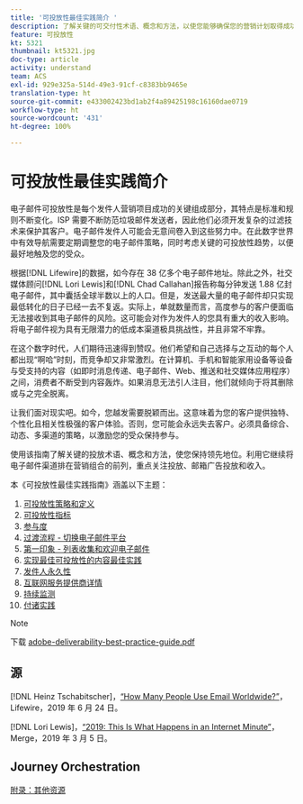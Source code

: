 ```yaml
---
title: '可投放性最佳实践简介 '
description: 了解关键的可交付性术语、概念和方法，以使您能够确保您的营销计划取得成功。
feature: 可投放性
kt: 5321
thumbnail: kt5321.jpg
doc-type: article
activity: understand
team: ACS
exl-id: 929e325a-514d-49e3-91cf-c8383bb9465e
translation-type: ht
source-git-commit: e433002423bd1ab2f4a89425198c16160dae0719
workflow-type: ht
source-wordcount: '431'
ht-degree: 100%

---
```


# 可投放性最佳实践简介

电子邮件可投放性是每个发件人营销项目成功的关键组成部分，其特点是标准和规则不断变化。ISP 需要不断防范垃圾邮件发送者，因此他们必须开发复杂的过滤技术来保护其客户。电子邮件发件人可能会无意间卷入到这些努力中。在此数字世界中有效导航需要定期调整您的电子邮件策略，同时考虑关键的可投放性趋势，以便最好地触及您的受众。

根据[!DNL Lifewire]的数据，如今存在 38 亿多个电子邮件地址。除此之外，社交媒体顾问[!DNL Lori Lewis]和[!DNL Chad Callahan]报告称每分钟发送 1.88 亿封电子邮件，其中囊括全球半数以上的人口。但是，发送最大量的电子邮件却只实现最低转化的日子已经一去不复返。实际上，单就数量而言，高度参与的客户便面临无法接收到其电子邮件的风险。这可能会对作为发件人的您具有重大的收入影响。将电子邮件视为具有无限潜力的低成本渠道极具挑战性，并且非常不牢靠。

在这个数字时代，人们期待迅速得到赞叹。他们希望和自己选择与之互动的每个人都出现“啊哈”时刻，而竞争却又非常激烈。在计算机、手机和智能家用设备等设备与受支持的内容（如即时消息传递、电子邮件、Web、推送和社交媒体应用程序）之间，消费者不断受到内容轰炸。如果消息无法引人注目，他们就倾向于将其删除或与之完全脱离。

让我们面对现实吧。如今，您越发需要脱颖而出。这意味着为您的客户提供独特、个性化且相关性极强的客户体验。否则，您可能会永远失去客户。必须具备综合、动态、多渠道的策略，以激励您的受众保持参与。

使用该指南了解关键的投放术语、概念和方法，使您保持领先地位。利用它继续将电子邮件渠道排在营销组合的前列，重点关注投放、邮箱广告投放和收入。

本《可投放性最佳实践指南》涵盖以下主题：

1. [可投放性策略和定义](/help/deliverability-strategy-and-definition.md)
2. [可投放性指标](/help/metrics/metrics-overview.md)
3. [参与度](/help/engagement.md)
4. [过渡流程 - 切换电子邮件平台](/help/transition-process/switching-email-platforms.md)
5. [第一印象 - 列表收集和欢迎电子邮件](/help/first-impressions/address-collection-and-list-growth.md)
6. [实现最佳可投放性的内容最佳实践](/help/content-best-practices-for-optimal-delivery.md)
7. [发件人永久性](/help/sender-permanence.md)
8. [互联网服务提供商详情](/help/internet-service-provider-specifics/overview.md)
9. [持续监测](/help/ongoing-monitoring.md)
10. [付诸实践](/help/putting-it-in-practice.md)

>[!NOTE]
>
>下载 [adobe-deliverability-best-practice-guide.pdf](/help/assets/adobe-deliverability-best-practice-guide.pdf)

## 源

[!DNL Heinz Tschabitscher]，[“How Many People Use Email Worldwide?”](https://www.lifewire.com/how-many-email-users-are-there-1171213)，Lifewire，2019 年 6 月 24 日。

[!DNL Lori Lewis]，[“2019: This Is What Happens in an Internet Minute”](https://www.allaccess.com/merge/archive/29580/2019-this-is-what-happens-in-an-internet-minute)，Merge，2019 年 3 月 5 日。

## Journey Orchestration

[附录：其他资源](/help/additional-resources/general-resources.md)
